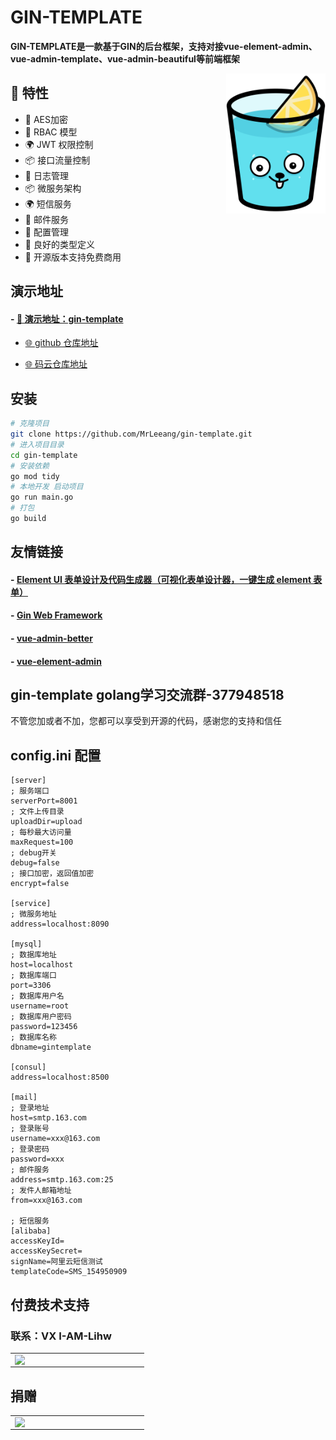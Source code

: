 # GIN-TEMPLATE

**GIN-TEMPLATE是一款基于GIN的后台框架，支持对接vue-element-admin、vue-admin-template、vue-admin-beautiful等前端框架**

<img align="right" width="159px" src="https://raw.githubusercontent.com/gin-gonic/logo/master/color.png">

## 🎉 特性

- 💪 AES加密
- 💅 RBAC 模型
- 🌍 JWT 权限控制
- 📦️ 接口流量控制
- 💪 日志管理
- 📦️ 微服务架构
- 🌍 短信服务
- 💪 邮件服务
- 💅 配置管理
- 👏 良好的类型定义
- 🥳 开源版本支持免费商用

## 演示地址
#### - [🚀 演示地址：gin-template](https://documenter.getpostman.com/view/7717980/2s8YYPGKZR)

- [🌐 github 仓库地址](https://github.com/MrLeeang/gin-template)

- [🌐 码云仓库地址](https://gitee.com/MrLeeang/gin-template)

## 安装
```bash
# 克隆项目
git clone https://github.com/MrLeeang/gin-template.git
# 进入项目目录
cd gin-template
# 安装依赖
go mod tidy
# 本地开发 启动项目
go run main.go
# 打包
go build
```
## 友情链接

#### - [Element UI 表单设计及代码生成器（可视化表单设计器，一键生成 element 表单）](https://github.com/JakHuang/form-generator/)
#### - [Gin Web Framework](https://github.com/gin-gonic/gin)
#### - [vue-admin-better](https://github.com/chuzhixin/vue-admin-better)
#### - [vue-element-admin](https://github.com/PanJiaChen/vue-element-admin)

## gin-template golang学习交流群-377948518
不管您加或者不加，您都可以享受到开源的代码，感谢您的支持和信任

## config.ini 配置
```
[server]
; 服务端口
serverPort=8001
; 文件上传目录
uploadDir=upload
; 每秒最大访问量
maxRequest=100
; debug开关
debug=false
; 接口加密，返回值加密
encrypt=false

[service]
; 微服务地址
address=localhost:8090

[mysql]
; 数据库地址
host=localhost
; 数据库端口
port=3306
; 数据库用户名
username=root
; 数据库用户密码
password=123456
; 数据库名称
dbname=gintemplate

[consul]
address=localhost:8500

[mail]
; 登录地址
host=smtp.163.com
; 登录账号
username=xxx@163.com
; 登录密码
password=xxx
; 邮件服务
address=smtp.163.com:25
; 发件人邮箱地址
from=xxx@163.com

; 短信服务
[alibaba]
accessKeyId=
accessKeySecret=
signName=阿里云短信测试
templateCode=SMS_154950909
```

## 付费技术支持

### 联系：VX I-AM-Lihw
<table>
<tr>
<td>
<img align="left" width="200px" src="https://gitee.com/MrLeeang/image/raw/master/15051057867ab195181e5127ee5c479.jpg">
</td>
</tr>
</table>

## 捐赠
<table>
<tr>
<td>
<img align="left" width="200px" src="https://gitee.com/MrLeeang/image/raw/master/a440e7423e8730f9fa18f95e59dfe6e.jpg">
</td>
</tr>
</table>
